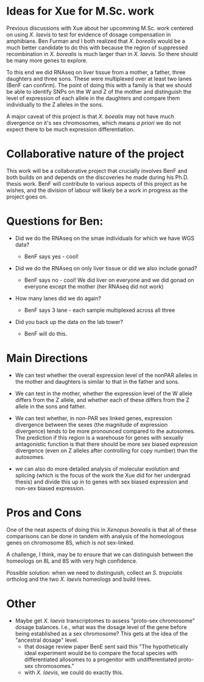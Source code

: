 # Ideas for Xue for M.Sc. work

Previous discussions with Xue about her upcomming M.Sc. work centered on using *X. laevis* to test for evidence of dosage compensation in amphibians. Ben Furman and I both realized that *X. borealis* would be a much better candidate to do this with because the region of suppressed recombination in *X. borealis* is much larger than in *X. laevis*.  So there should be many more genes to explore.

To this end we did RNAseq on liver tissue from a mother, a father, three daughters and three sons. These were multiplexed over at least two lanes (BenF can confirm). The point of doing this with a family is that we should be able to identify SNPs on the W and Z of the mother and distinguish the level of expression of each allele in the daughters and compare them individually to the Z alleles in the sons.

A major caveat of this project is that *X. boealis* may not have much divergence on it's sex chromosomes, which means *a priori* we do not expect there to be much expression differentiation.

# Collaborative nature of the project

This work will be a collaborative project that crucially involves BenF and both builds on and depends on the discoveries he made during his Ph.D. thesis work.  BenF will contribute to various aspects of this project as he wishes, and the division of labour will likely be a work in progress as the project goes on.

# Questions for Ben:
* Did we do the RNAseq on the smae individuals for which we have WGS data?
  - BenF says yes - cool!

* Did we do the RNAseq on only liver tissue or did we also include gonad?
  - BenF says no - cool!  We did liver on everyone and we did gonad on everyone except the mother (her RNAseq did not work)

* How many lanes did we do again?
  - BenF says 3 lane - each sample multiplexed across all three

* Did you back up the data on the lab tower?
  - BenF will do this.


# Main Directions

* We can test whether the overall expression level of the nonPAR alleles in the mother and daughters is similar to that in the father and sons.

* We can test in the mother, whether the expression level of the W allele differs from the Z allele, and whether each of these differs from the Z allele in the sons and father.

* We can test whether, in non-PAR sex linked genes, expression divergence between the sexes (the magnitude of expression divergence) tends to be more pronounced compared to the autosomes. The prediction if this region is a warehouse for genes with sexually antagonistic function is that there should be more sex biased expression divergence (even on Z alleles after controlling for copy number) than the autosomes.

* we can also do more detailed analysis of molecular evolution and splicing (which is the focus of the work the Xue did for her undergrad thesis) and divide this up in to genes with sex biased expression and non-sex biased expression.

# Pros and Cons

One of the neat aspects of doing this in *Xenopus borealis* is that all of these comparisons can be done in tandem with analysis of the homeologous genes on chromosome 8S, which is not sex-linked.

A challenge, I think, may be to ensure that we can distinguish between the homeologs on 8L and 8S with very high confidence.

Possible solution: when we need to distinguish, collect an *S. tropcialis* ortholog and the two *X. laevis* homeologs and build trees. 


# Other

* Maybe get *X. laevis* transcriptomes to assess "proto-sex chromosome" dosage balances. I.e., what was the dosage level of the gene before being established as a sex chromosome? This gets at the idea of the "ancestral dosage" level.
	- that dosage review paper BenE sent said this "The hypothetically ideal experiment would be to compare the focal species with differentiated allosomes to a progenitor with undifferentiated proto-sex chromosomes."
	- with *X. laevis*, we could do exactly this.
